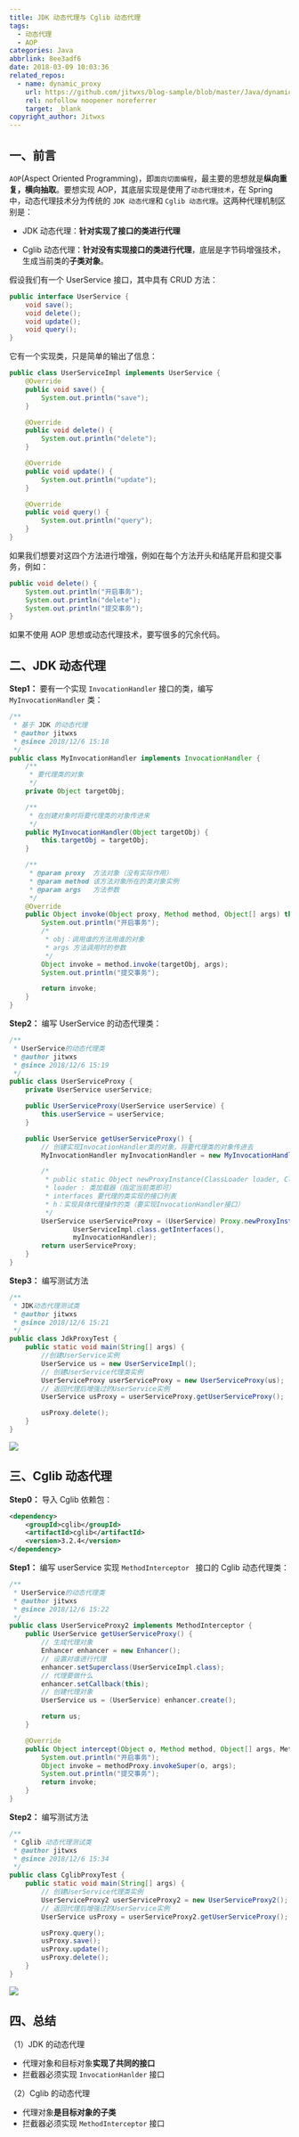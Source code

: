 ```yaml
---
title: JDK 动态代理与 Cglib 动态代理
tags:
  - 动态代理
  - AOP
categories: Java
abbrlink: 8ee3adf6
date: 2018-03-09 10:03:36
related_repos:
  - name: dynamic_proxy
    url: https://github.com/jitwxs/blog-sample/blob/master/Java/dynamic_proxy
    rel: nofollow noopener noreferrer
    target: _blank
copyright_author: Jitwxs
---
```


## 一、前言

`AOP`(Aspect Oriented Programming)，即`面向切面编程`，最主要的思想就是**纵向重复，横向抽取**。要想实现 AOP，其底层实现是使用了`动态代理技术`，在 Spring 中，动态代理技术分为传统的 `JDK 动态代理`和 `Cglib 动态代理`。这两种代理机制区别是：

- JDK 动态代理：**针对实现了接口的类进行代理**

- Cglib 动态代理：**针对没有实现接口的类进行代理**，底层是字节码增强技术，生成当前类的**子类对象**。

假设我们有一个 UserService 接口，其中具有 CRUD 方法：

```java
public interface UserService {
    void save();
    void delete();
    void update();
    void query();
}
```

它有一个实现类，只是简单的输出了信息：

```java
public class UserServiceImpl implements UserService {
    @Override
    public void save() {
        System.out.println("save");
    }

    @Override
    public void delete() {
        System.out.println("delete");
    }

    @Override
    public void update() {
        System.out.println("update");
    }

    @Override
    public void query() {
        System.out.println("query");
    }
}
```

如果我们想要对这四个方法进行增强，例如在每个方法开头和结尾开启和提交事务，例如：

```java
public void delete() {
    System.out.println("开启事务");
    System.out.println("delete");
    System.out.println("提交事务");
}
```

如果不使用 AOP 思想或动态代理技术，要写很多的冗余代码。

## 二、JDK 动态代理

**Step1：** 要有一个实现 `InvocationHandler` 接口的类，编写 `MyInvocationHandler` 类：

```java
/**
 * 基于 JDK 的动态代理
 * @author jitwxs
 * @since 2018/12/6 15:18
 */
public class MyInvocationHandler implements InvocationHandler {
    /**
     * 要代理类的对象
     */
    private Object targetObj;

    /**
     * 在创建对象时将要代理类的对象传进来
     */
    public MyInvocationHandler(Object targetObj) {
        this.targetObj = targetObj;
    }

    /**
     * @param proxy  方法对象（没有实际作用）
     * @param method 该方法对象所在的类对象实例
     * @param args   方法参数
     */
    @Override
    public Object invoke(Object proxy, Method method, Object[] args) throws Throwable {
        System.out.println("开启事务");
        /*
         * obj：调用谁的方法用谁的对象
         * args 方法调用时的参数
         */
        Object invoke = method.invoke(targetObj, args);
        System.out.println("提交事务");

        return invoke;
    }
}
```

**Step2：** 编写 UserService 的动态代理类：

```java
/**
 * UserService的动态代理类
 * @author jitwxs
 * @since 2018/12/6 15:19
 */
public class UserServiceProxy {
    private UserService userService;

    public UserServiceProxy(UserService userService) {
        this.userService = userService;
    }

    public UserService getUserServiceProxy() {
        // 创建实现InvocationHandler类的对象，将要代理类的对象传进去
        MyInvocationHandler myInvocationHandler = new MyInvocationHandler(userService);

        /*
         * public static Object newProxyInstance(ClassLoader loader, Class<?>[] interfaces, InvocationHandler h)
         * loader : 类加载器（指定当前类即可）
         * interfaces 要代理的类实现的接口列表
         * h：实现具体代理操作的类（要实现InvocationHandler接口）
         */
        UserService userServiceProxy = (UserService) Proxy.newProxyInstance(UserServiceProxy.class.getClassLoader(),
                UserServiceImpl.class.getInterfaces(),
                myInvocationHandler);
        return userServiceProxy;
    }
}
```

**Step3：** 编写测试方法

```java
/**
 * JDK动态代理测试类
 * @author jitwxs
 * @since 2018/12/6 15:21
 */
public class JdkProxyTest {
    public static void main(String[] args) {
        //创建UserService实例
        UserService us = new UserServiceImpl();
        // 创建UserService代理类实例
        UserServiceProxy userServiceProxy = new UserServiceProxy(us);
        // 返回代理后增强过的UserService实例
        UserService usProxy = userServiceProxy.getUserServiceProxy();

        usProxy.delete();
    }
}
```

![](https://cdn.jsdelivr.net/gh/jitwxs/cdn/blog/posts/201803/20180309094803849.png)

##  三、Cglib 动态代理

**Step0：** 导入 Cglib 依赖包：

```xml
<dependency>
    <groupId>cglib</groupId>
    <artifactId>cglib</artifactId>
    <version>3.2.4</version>
</dependency>
```

**Step1：** 编写 userService 实现 `MethodInterceptor ` 接口的 Cglib 动态代理类：

```java
/**
 * UserService的动态代理类
 * @author jitwxs
 * @since 2018/12/6 15:22
 */
public class UserServiceProxy2 implements MethodInterceptor {
    public UserService getUserServiceProxy() {
        // 生成代理对象
        Enhancer enhancer = new Enhancer();
        // 设置对谁进行代理
        enhancer.setSuperclass(UserServiceImpl.class);
        // 代理要做什么
        enhancer.setCallback(this);
        // 创建代理对象
        UserService us = (UserService) enhancer.create();

        return us;
    }

    @Override
    public Object intercept(Object o, Method method, Object[] args, MethodProxy methodProxy) throws Throwable {
        System.out.println("开启事务");
        Object invoke = methodProxy.invokeSuper(o, args);
        System.out.println("提交事务");
        return invoke;
    }
}
```

**Step2：** 编写测试方法

```java
/**
 * Cglib 动态代理测试类
 * @author jitwxs
 * @since 2018/12/6 15:34
 */
public class CglibProxyTest {
    public static void main(String[] args) {
        // 创建UserService代理类实例
        UserServiceProxy2 userServiceProxy2 = new UserServiceProxy2();
        // 返回代理后增强过的UserService实例
        UserService usProxy = userServiceProxy2.getUserServiceProxy();

        usProxy.query();
        usProxy.save();
        usProxy.update();
        usProxy.delete();
    }
}
```

![](https://cdn.jsdelivr.net/gh/jitwxs/cdn/blog/posts/201803/20180309094803849.png)

## 四、总结

（1）JDK 的动态代理  

- 代理对象和目标对象**实现了共同的接口**  
- 拦截器必须实现 `InvocationHanlder` 接口  
  
（2）Cglib 的动态代理  

- 代理对象**是目标对象的子类**  
- 拦截器必须实现 `MethodInterceptor` 接口  
